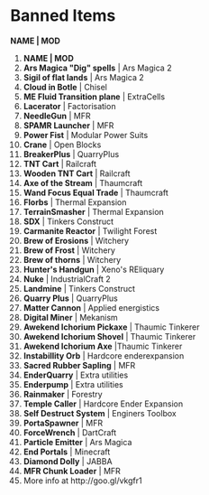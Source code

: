 <h1> Banned Items</h1>
<b>NAME | MOD </b>

<ol>
	<li><b>NAME | MOD </b> </li>
	<li><b>Ars Magica "Dig" spells</b> | Ars Magica 2 </li>
	<li><b>Sigil of flat lands</b> | Ars Magica 2  </li>
	<li><b>Cloud in Botle</b> | Chisel  </li>
	<li><b>ME Fluid Transition plane</b> | ExtraCells </li>
	<li><b>Lacerator</b> | Factorisation </li>
	<li><b>NeedleGun</b> | MFR </li>
	<li><b>SPAMR Launcher</b> | MFR </li>
	<li><b>Power Fist</b> | Modular Power Suits </li>
	<li><b>Crane</b> | Open Blocks  </li>
	<li><b>BreakerPlus</b> | QuarryPlus </li>
	<li><b>TNT Cart</b> | Railcraft  </li>
	<li><b>Wooden TNT Cart</b> | Railcraft  </li>
	<li><b>Axe of the Stream</b> | Thaumcraft  </li>
	<li><b>Wand Focus Equal Trade</b> | Thaumcraft  </li>
	<li><b>Florbs</b> | Thermal Expansion </li>
	<li><b>TerrainSmasher</b> | Thermal Expansion </li>
	<li><b>SDX</b> | Tinkers Construct  </li>
	<li><b>Carmanite Reactor</b> | Twilight Forest  </li>
	<li><b>Brew of Erosions</b> | Witchery  </li>
	<li><b>Brew of Frost</b> | Witchery  </li>
	<li><b>Brew of thorns</b> | Witchery  </li>
	<li><b>Hunter's Handgun</b> | Xeno's REliquary  </li>
	<li><b>Nuke</b> | IndustrialCraft 2  </li>
	<li><b>Landmine</b> | Tinkers Construct  </li>
	<li><b>Quarry Plus</b> | QuarryPlus  </li>
	<li><b>Matter Cannon</b> | Applied energistics  </li>
	<li><b>Digital Miner</b> | Mekanism  </li>
	<li><b>Awekend Ichorium Pickaxe</b> | Thaumic Tinkerer  </li>
	<li><b>Awekend Ichorium Shovel</b> | Thaumic Tinkerer  </li>
	<li><b>Awekend Ichorium Axe</b> |Thaumic Tinkerer  </li>
	<li><b>Instabillity Orb</b> | Hardcore enderexpansion  </li>
	<li><b>Sacred Rubber Sapling</b> | MFR </li>
	<li><b>EnderQuarry</b> | Extra utilities  </li>
	<li><b>Enderpump</b> | Extra utilities  </li>
	<li><b>Rainmaker</b> | Forestry  </li>
	<li><b>Temple Caller</b> | Hardcore Ender Expansion  </li>
	<li><b>Self Destruct System</b> | Enginers Toolbox  </li>
	<li><b>PortaSpawner</b> | MFR  </li>
	<li><b>ForceWrench</b> | DartCraft  </li>
	<li><b>Particle Emitter</b> | Ars Magica  </li>
	<li><b>End Portals</b> | Minecraft </li>
	<li><b>Diamond Dolly</b> | JABBA </li>
	<li><b>MFR Chunk Loader</b> | MFR </li>
	<li>More info at http://goo.gl/vkgfr1</li>
</ol>